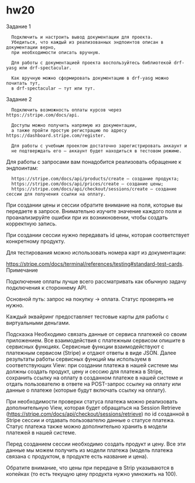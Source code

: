 # hw20

Задание 1

      Подключить и настроить вывод документации для проекта. 
      Убедиться, что каждый из реализованных эндпоинтов описан в документации верно, 
      при необходимости описать вручную.
      
      Для работы с документацией проекта воспользуйтесь библиотекой drf-yasg или drf-spectacular.
      
      Как вручную можно сформировать документацию в drf-yasg можно почитать тут, 
      в drf-spectacular — тут или тут.
      
Задание 2

      Подключить возможность оплаты курсов через https://stripe.com/docs/api.
      
      Доступы можно получить напрямую из документации, 
      а также пройти простую регистрацию по адресу https://dashboard.stripe.com/register.
      
      Для работы с учебным проектом достаточно зарегистрировать аккаунт и 
      не подтверждать его — аккаунт будет находиться в тестовом режиме.




Для работы с запросами вам понадобится реализовать обращение к эндпоинтам:

      https://stripe.com/docs/api/products/create — создание продукта;
      https://stripe.com/docs/api/prices/create — создание цены;
      https://stripe.com/docs/api/checkout/sessions/create — создание сессии для получения ссылки на оплату.
      
При создании цены и сессии обратите внимание на поля, которые вы передаете в запросе. 
Внимательно изучите значение каждого поля и проанализируйте ошибки при их возникновении, 
чтобы создать корректную запись.

При создании сессии нужно передавать id цены, которая соответствует конкретному продукту.

Для тестирования можно использовать номера карт из документации:

https://stripe.com/docs/terminal/references/testing#standard-test-cards.
Примечание

Подключение оплаты лучше всего рассматривать как обычную задачу подключения к стороннему API.

Основной путь: запрос на покупку → оплата. Статус проверять не нужно.

Каждый эквайринг предоставляет тестовые карты для работы с виртуальными деньгами.

 

Подсказка
Необходимо связать данные от сервиса платежей со своим приложением. Все взаимодействия с платежным сервисом опишите в сервисных функциях. Сервисные функции взаимодействуют с платежным сервисом (Stripe) и отдают ответы в виде JSON. Далее результаты работы сервисных функций мы используем в соответствующих View: при создании платежа в нашей системе мы должны создать продукт, цену и сессию для платежа в Stripe, сохранить ссылку на оплату в созданном платеже в нашей системе и отдать пользователю в ответе на POST-запрос ссылку на оплату или данные о платеже (которые будут включать ссылку на оплату).

При необходимости проверки статуса платежа можно реализовать дополнительную View, которая будет обращаться на Session Retrieve (https://stripe.com/docs/api/checkout/sessions/retrieve) по id созданной в Stripe сессии и отдавать пользователю данные о статусе платежа. Статус платежа также можно дополнительно хранить в модели платежей в нашей системе.

Перед созданием сессии необходимо создать продукт и цену. Все эти данные мы можем получить из модели платежа (модель платежа связана с продуктом, в продукте есть название и цена).

Обратите внимание, что цены при передаче в Strip указываются в копейках (то есть текущую цену продукта нужно умножить на 100).

 
